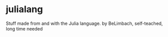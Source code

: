 # julialang
Stuff made from and with the Julia language.
by BeLimbach, self-teached, long time needed